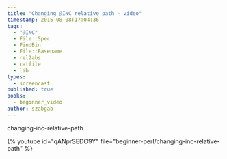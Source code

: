 ```yaml
---
title: "Changing @INC relative path - video"
timestamp: 2015-08-08T17:04:36
tags:
  - "@INC"
  - File::Spec
  - FindBin
  - File::Basename
  - rel2abs
  - catfile
  - lib
types:
  - screencast
published: true
books:
  - beginner_video
author: szabgab
---
```



changing-inc-relative-path


{% youtube id="qANprSEDO9Y" file="beginner-perl/changing-inc-relative-path" %}
